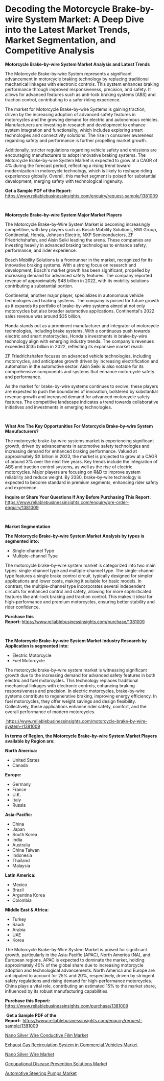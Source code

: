 <p><h1>Decoding the Motorcycle Brake-by-wire System Market: A Deep Dive into the Latest Market Trends, Market Segmentation, and Competitive Analysis</h1></p><p><strong>Motorcycle Brake-by-wire System Market Analysis and Latest Trends</strong></p>
<p><p>The Motorcycle Brake-by-wire System represents a significant advancement in motorcycle braking technology by replacing traditional mechanical linkages with electronic controls. This system enhances braking performance through improved responsiveness, precision, and safety. It allows for advanced features such as anti-lock braking systems (ABS) and traction control, contributing to a safer riding experience. </p><p>The market for Motorcycle Brake-by-wire Systems is gaining traction, driven by the increasing adoption of advanced safety features in motorcycles and the growing demand for electric and autonomous vehicles. Manufacturers are investing in research and development to enhance system integration and functionality, which includes exploring smart technologies and connectivity solutions. The rise in consumer awareness regarding safety and performance is further propelling market growth. </p><p>Additionally, stricter regulations regarding vehicle safety and emissions are encouraging manufacturers to adopt innovative braking systems. The Motorcycle Brake-by-wire System Market is expected to grow at a CAGR of 4% during the forecast period, reflecting a rising trend toward modernization in motorcycle technology, which is likely to reshape riding experiences globally. Overall, this market segment is poised for substantial development, merging safety with technological ingenuity.</p></p>
<p><strong>Get a Sample PDF of the Report:&nbsp;</strong> <a href="https://www.reliablebusinessinsights.com/enquiry/request-sample/1381009?utm_campaign=60&utm_medium=2&utm_source=Github&utm_content=ia&utm_term=03112024&utm_id=motorcycle-brake-by-wire-system">https://www.reliablebusinessinsights.com/enquiry/request-sample/1381009</a></p>
<p>&nbsp;</p>
<p><strong>Motorcycle Brake-by-wire System Major Market Players</strong></p>
<p><p>The Motorcycle Brake-by-Wire System Market is becoming increasingly competitive, with key players such as Bosch Mobility Solutions, BWI Group, Continental, Honda, Johnson Electric, NXP Semiconductors, ZF Friedrichshafen, and Aisin Seiki leading the arena. These companies are investing heavily in advanced braking technologies to enhance safety, performance, and rider experience.</p><p>Bosch Mobility Solutions is a frontrunner in the market, recognized for its innovative braking systems. With a strong focus on research and development, Bosch's market growth has been significant, propelled by increasing demand for advanced safety features. The company reported revenue of approximately $48 billion in 2022, with its mobility solutions contributing a substantial portion.</p><p>Continental, another major player, specializes in autonomous vehicle technologies and braking systems. The company is poised for future growth as it expands its portfolio of brake-by-wire systems aimed at not only motorcycles but also broader automotive applications. Continental's 2022 sales revenue was around $35 billion.</p><p>Honda stands out as a prominent manufacturer and integrator of motorcycle technologies, including brake systems. With a continuous push towards electric and smart motorcycles, Honda's investments in brake-by-wire technology align with emerging industry trends. The company's revenues exceeded $135 billion in 2022, reflecting its expansive market reach.</p><p>ZF Friedrichshafen focuses on advanced vehicle technologies, including motorcycles, and anticipates growth driven by increasing electrification and automation in the automotive sector. Aisin Seiki is also notable for its comprehensive components and systems that enhance motorcycle safety and performance.</p><p>As the market for brake-by-wire systems continues to evolve, these players are expected to push the boundaries of innovation, bolstered by substantial revenue growth and increased demand for advanced motorcycle safety features. The competitive landscape indicates a trend towards collaborative initiatives and investments in emerging technologies.</p></p>
<p>&nbsp;</p>
<p><strong>What Are The Key Opportunities For Motorcycle Brake-by-wire System Manufacturers?</strong></p>
<p><p>The motorcycle brake-by-wire systems market is experiencing significant growth, driven by advancements in automotive safety technologies and increasing demand for enhanced braking performance. Valued at approximately $X billion in 2023, the market is projected to grow at a CAGR of around X% over the next five years. Key trends include the integration of ABS and traction control systems, as well as the rise of electric motorcycles. Major players are focusing on R&D to improve system reliability and reduce weight. By 2030, brake-by-wire technology is expected to become standard in premium segments, enhancing rider safety and experience.</p></p>
<p><strong>Inquire or Share Your Questions If Any Before Purchasing This Report:</strong> <a href="https://www.reliablebusinessinsights.com/enquiry/pre-order-enquiry/1381009?utm_campaign=60&utm_medium=2&utm_source=Github&utm_content=ia&utm_term=03112024&utm_id=motorcycle-brake-by-wire-system">https://www.reliablebusinessinsights.com/enquiry/pre-order-enquiry/1381009</a></p>
<p>&nbsp;</p>
<p><strong>Market Segmentation</strong></p>
<p><strong>The Motorcycle Brake-by-wire System Market Analysis by types is segmented into:</strong></p>
<p><ul><li>Single-channel Type</li><li>Multiple-channel Type</li></ul></p>
<p><p>The motorcycle brake-by-wire system market is categorized into two main types: single-channel type and multiple-channel type. The single-channel type features a single brake control circuit, typically designed for simpler applications and lower costs, making it suitable for basic models. In contrast, the multiple-channel type incorporates several independent circuits for enhanced control and safety, allowing for more sophisticated features like anti-lock braking and traction control. This makes it ideal for high-performance and premium motorcycles, ensuring better stability and rider confidence.</p></p>
<p><strong>Purchase this Report:&nbsp;</strong><a href="https://www.reliablebusinessinsights.com/purchase/1381009?utm_campaign=60&utm_medium=2&utm_source=Github&utm_content=ia&utm_term=03112024&utm_id=motorcycle-brake-by-wire-system">https://www.reliablebusinessinsights.com/purchase/1381009</a></p>
<p>&nbsp;</p>
<p><strong>The Motorcycle Brake-by-wire System Market Industry Research by Application is segmented into:</strong></p>
<p><ul><li>Electric Motorcycle</li><li>Fuel Motorcycle</li></ul></p>
<p><p>The motorcycle brake-by-wire system market is witnessing significant growth due to the increasing demand for advanced safety features in both electric and fuel motorcycles. This technology replaces traditional mechanical linkages with electronic controls, enhancing braking responsiveness and precision. In electric motorcycles, brake-by-wire systems contribute to regenerative braking, improving energy efficiency. In fuel motorcycles, they offer weight savings and design flexibility. Collectively, these applications enhance rider safety, comfort, and the overall performance of modern motorcycles.</p></p>
<p><a href="https://www.reliablebusinessinsights.com/motorcycle-brake-by-wire-system-r1381009?utm_campaign=60&utm_medium=2&utm_source=Github&utm_content=ia&utm_term=03112024&utm_id=motorcycle-brake-by-wire-system">&nbsp;https://www.reliablebusinessinsights.com/motorcycle-brake-by-wire-system-r1381009</a></p>
<p><strong>In terms of Region, the Motorcycle Brake-by-wire System Market Players available by Region are:</strong></p>
<p>
    <p> <strong> North America: </strong>
        <ul>
            <li>United States</li>
            <li>Canada</li>
        </ul>
        </p> 
    <p> <strong> Europe: </strong>
        <ul>
            <li>Germany</li>
            <li>France</li>
            <li>U.K.</li>
            <li>Italy</li>
            <li>Russia</li>
        </ul>
        </p> 
    <p> <strong> Asia-Pacific: </strong>
        <ul>
            <li>China</li>
            <li>Japan</li>
            <li>South Korea</li>
            <li>India</li>
            <li>Australia</li>
            <li>China Taiwan</li>
            <li>Indonesia</li>
            <li>Thailand</li>
            <li>Malaysia</li>
        </ul>
        </p> 
    <p> <strong> Latin America: </strong>
        <ul>
            <li>Mexico</li>
            <li>Brazil</li>
            <li>Argentina Korea</li>
            <li>Colombia</li>
        </ul>
        </p> 
    <p> <strong> Middle East & Africa: </strong>
        <ul>
            <li>Turkey</li>
            <li>Saudi</li>
            <li>Arabia</li>
            <li>UAE</li>
            <li>Korea</li>
        </ul>
    </p>
    </p>
<p><p>The Motorcycle Brake-by-Wire System Market is poised for significant growth, particularly in the Asia-Pacific (APAC), North America (NA), and European regions. APAC is expected to dominate the market, holding approximately 40% of the global share due to increasing motorcycle adoption and technological advancements. North America and Europe are anticipated to account for 25% and 20%, respectively, driven by stringent safety regulations and rising demand for high-performance motorcycles. China plays a vital role, contributing an estimated 15% to the market share, influenced by its robust manufacturing capabilities.</p></p>
<p><strong>Purchase this Report: </strong><a href="https://www.reliablebusinessinsights.com/purchase/1381009?utm_campaign=60&utm_medium=2&utm_source=Github&utm_content=ia&utm_term=03112024&utm_id=motorcycle-brake-by-wire-system">https://www.reliablebusinessinsights.com/purchase/1381009</a></p>
<p>&nbsp;<strong>Get a Sample PDF of the Report:&nbsp;&nbsp;</strong><a href="https://www.reliablebusinessinsights.com/enquiry/request-sample/1381009?utm_campaign=60&utm_medium=2&utm_source=Github&utm_content=ia&utm_term=03112024&utm_id=motorcycle-brake-by-wire-system">https://www.reliablebusinessinsights.com/enquiry/request-sample/1381009</a></p>
<p><strong></strong></p>
<p><p><a href="https://www.linkedin.com/pulse/deep-dive-nano-silver-wire-conductive-film-market-itstrends-segmentation-oenye?utm_campaign=60&utm_medium=2&utm_source=Github&utm_content=ia&utm_term=03112024&utm_id=motorcycle-brake-by-wire-system">Nano Silver Wire Conductive Film Market</a></p><p><a href="https://github.com/liz10hnbracht/Market-Research-Report-List-1/blob/main/exhaust-gas-recirculation-system-in-commercial-vehicles-market.md?utm_campaign=60&utm_medium=2&utm_source=Github&utm_content=ia&utm_term=03112024&utm_id=motorcycle-brake-by-wire-system">Exhaust Gas Recirculation System in Commercial Vehicles Market</a></p><p><a href="https://www.linkedin.com/pulse/nano-silver-wire-market-size-share-analysis-growth-trends-forecast-8v9be?utm_campaign=60&utm_medium=2&utm_source=Github&utm_content=ia&utm_term=03112024&utm_id=motorcycle-brake-by-wire-system">Nano Silver Wire Market</a></p><p><a href="https://issuu.com/reportprime-2/docs/occupational-disease-prevention-sol_0e52664b871aa0?utm_campaign=60&utm_medium=2&utm_source=Github&utm_content=ia&utm_term=03112024&utm_id=motorcycle-brake-by-wire-system">Occupational Disease Prevention Solutions Market</a></p><p><a href="https://github.com/rozh43oreder/Market-Research-Report-List-1/blob/main/automotive-steering-pumps-market.md?utm_campaign=60&utm_medium=2&utm_source=Github&utm_content=ia&utm_term=03112024&utm_id=motorcycle-brake-by-wire-system">Automotive Steering Pumps Market</a></p></p>